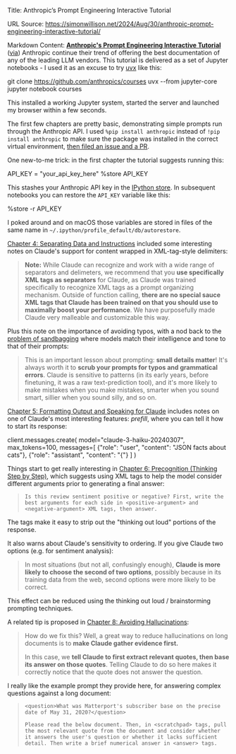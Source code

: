 Title: Anthropic’s Prompt Engineering Interactive Tutorial

URL Source: https://simonwillison.net/2024/Aug/30/anthropic-prompt-engineering-interactive-tutorial/

Markdown Content:
**[Anthropic's Prompt Engineering Interactive Tutorial](https://github.com/anthropics/courses/tree/master/prompt_engineering_interactive_tutorial)** ([via](https://news.ycombinator.com/item?id=41395921 "Hacker News")) Anthropic continue their trend of offering the best documentation of any of the leading LLM vendors. This tutorial is delivered as a set of Jupyter notebooks - I used it as an excuse to try [uvx](https://docs.astral.sh/uv/guides/tools/) like this:

git clone https://github.com/anthropics/courses
uvx --from jupyter-core jupyter notebook courses

This installed a working Jupyter system, started the server and launched my browser within a few seconds.

The first few chapters are pretty basic, demonstrating simple prompts run through the Anthropic API. I used `%pip install anthropic` instead of `!pip install anthropic` to make sure the package was installed in the correct virtual environment, [then filed an issue and a PR](https://github.com/anthropics/courses/issues/30).

One new-to-me trick: in the first chapter the tutorial suggests running this:

API\_KEY \= "your\_api\_key\_here"
%store API\_KEY

This stashes your Anthropic API key in the [IPython store](https://ipython.readthedocs.io/en/stable/config/extensions/storemagic.html). In subsequent notebooks you can restore the `API_KEY` variable like this:

%store \-r API\_KEY

I poked around and on macOS those variables are stored in files of the same name in `~/.ipython/profile_default/db/autorestore`.

[Chapter 4: Separating Data and Instructions](https://github.com/anthropics/courses/blob/master/prompt_engineering_interactive_tutorial/Anthropic%201P/04_Separating_Data_and_Instructions.ipynb) included some interesting notes on Claude's support for content wrapped in XML-tag-style delimiters:

> **Note:** While Claude can recognize and work with a wide range of separators and delimeters, we recommend that you **use specifically XML tags as separators** for Claude, as Claude was trained specifically to recognize XML tags as a prompt organizing mechanism. Outside of function calling, **there are no special sauce XML tags that Claude has been trained on that you should use to maximally boost your performance**. We have purposefully made Claude very malleable and customizable this way.

Plus this note on the importance of avoiding typos, with a nod back to the [problem of sandbagging](https://simonwillison.net/2023/Apr/5/sycophancy-sandbagging/) where models match their intelligence and tone to that of their prompts:

> This is an important lesson about prompting: **small details matter**! It's always worth it to **scrub your prompts for typos and grammatical errors**. Claude is sensitive to patterns (in its early years, before finetuning, it was a raw text-prediction tool), and it's more likely to make mistakes when you make mistakes, smarter when you sound smart, sillier when you sound silly, and so on.

[Chapter 5: Formatting Output and Speaking for Claude](https://github.com/anthropics/courses/blob/master/prompt_engineering_interactive_tutorial/Anthropic%201P/05_Formatting_Output_and_Speaking_for_Claude.ipynb) includes notes on one of Claude's most interesting features: _prefill_, where you can tell it how to start its response:

client.messages.create(
    model\="claude-3-haiku-20240307",
    max\_tokens\=100,
    messages\=\[
        {"role": "user", "content": "JSON facts about cats"},
        {"role": "assistant", "content": "{"}
    \]
)

Things start to get really interesting in [Chapter 6: Precognition (Thinking Step by Step)](https://github.com/anthropics/courses/blob/master/prompt_engineering_interactive_tutorial/Anthropic%201P/06_Precognition_Thinking_Step_by_Step.ipynb), which suggests using XML tags to help the model consider different arguments prior to generating a final answer:

> `Is this review sentiment positive or negative? First, write the best arguments for each side in <positive-argument> and <negative-argument> XML tags, then answer.`

The tags make it easy to strip out the "thinking out loud" portions of the response.

It also warns about Claude's sensitivity to ordering. If you give Claude two options (e.g. for sentiment analysis):

> In most situations (but not all, confusingly enough), **Claude is more likely to choose the second of two options**, possibly because in its training data from the web, second options were more likely to be correct.

This effect can be reduced using the thinking out loud / brainstorming prompting techniques.

A related tip is proposed in [Chapter 8: Avoiding Hallucinations](https://github.com/anthropics/courses/blob/master/prompt_engineering_interactive_tutorial/Anthropic%201P/08_Avoiding_Hallucinations.ipynb):

> How do we fix this? Well, a great way to reduce hallucinations on long documents is to **make Claude gather evidence first.**
> 
> In this case, we **tell Claude to first extract relevant quotes, then base its answer on those quotes**. Telling Claude to do so here makes it correctly notice that the quote does not answer the question.

I really like the example prompt they provide here, for answering complex questions against a long document:

> `<question>What was Matterport's subscriber base on the precise date of May 31, 2020?</question>`
> 
> `Please read the below document. Then, in <scratchpad> tags, pull the most relevant quote from the document and consider whether it answers the user's question or whether it lacks sufficient detail. Then write a brief numerical answer in <answer> tags.`
